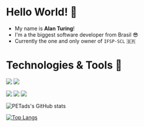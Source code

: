 # Hello World! 👋️

- My name is **Alan Turing**!
- I'm a the biggest software developer from Brasil 😎
- Currently the one and only owner of `IFSP-SCL` 🇧🇷 
# Technologies & Tools 🔧  

![](https://img.shields.io/badge/Linux-FCC624?style=for-the-badge&logo=linux&logoColor=black) ![](https://img.shields.io/badge/Tails%20-56347C?&style=for-the-badge&logo=tails&logoColor=white)

![](https://img.shields.io/badge/Python-3776AB?style=for-the-badge&logo=python&logoColor=white) ![](https://img.shields.io/badge/JavaScript-323330?style=for-the-badge&logo=javascript&logoColor=F7DF1E) ![](https://img.shields.io/badge/Markdown-000000?style=for-the-badge&logo=markdown&logoColor=white)

![PETads's GitHub stats](https://github-readme-stats.vercel.app/api?username=PETads&show_icons=true&theme=great-gatsby) 

[![Top Langs](https://github-readme-stats.vercel.app/api/top-langs/?username=PETads&hide_progress=true&theme=great-gatsby)](https://github.com/PETads/github-readme-stats)
